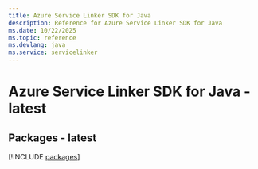 ```yaml
---
title: Azure Service Linker SDK for Java
description: Reference for Azure Service Linker SDK for Java
ms.date: 10/22/2025
ms.topic: reference
ms.devlang: java
ms.service: servicelinker
---
```

# Azure Service Linker SDK for Java - latest
## Packages - latest
[!INCLUDE [packages](service-linker-index.md)]
